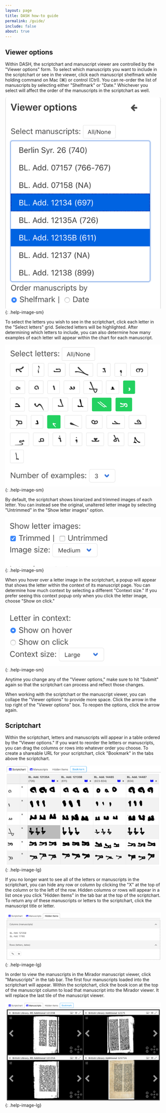 ```yaml
---
layout: page
title: DASH how-to guide
permalink: /guide/
include: false
about: true
---
```


## Viewer options 

Within DASH, the scriptchart and manuscript viewer are controlled by the "Viewer options" form. To select which manuscripts you want to include in the scriptchart or see in the viewer, click each manuscript shelfmark while holding command on Mac (⌘) or control (Ctrl). You can re-order the list of manuscripts by selecting either "Shelfmark" or "Date." Whichever you select will affect the order of the manuscripts in the scriptchart as well. 


![Manuscript select options](assets/img/help-images/manuscript-select.png){: .help-image-sm}

To select the letters you wish to see in the scriptchart, click each letter in the "Select letters" grid. Selected letters will be highlighted. After determining which letters to include, you can also determine how many examples of each letter will appear within the chart for each manuscript. 

![Letter select options](assets/img/help-images/letter-select.png){: .help-image-sm}

By default, the scriptchart shows binarized and trimmed images of each letter. You can instead see the original, unaltered letter image by selecting "Untrimmed" in the "Show letter images" option. 

![Letter trim options](assets/img/help-images/letter-trim.png){: .help-image-sm}

When you hover over a letter image in the scriptchart, a popup will appear that shows the letter within the context of its manuscript page. You can determine how much context by selecting a different "Context size." If you prefer seeing this context popup only when you click the letter image, choose "Show on click."

![Letter context options](assets/img/help-images/letter-context.png){: .help-image-sm}

Anytime you change any of the "Viewer options," make sure to hit "Submit" again so that the scriptchart can process and reflect those changes. 

When working with the scriptchart or the manuscript viewer, you can collape the "Viewer options" to provide more space. Click the arrow in the top right of the "Viewer options" box. To reopen the options, click the arrow again. 

## Scriptchart

Within the scriptchart, letters and manuscripts will appear in a table ordered by the "Viewer options." If you want to reorder the letters or manuscripts, you can drag the columns or rows into whatever order you choose. To create a shareable URL for your scriptchart, click "Bookmark" in the tabs above the scriptchart.  

![Scriptchart](assets/img/help-images/scriptchart.png){: .help-image-lg}

If you no longer want to see all of the letters or manuscripts in the scriptchart, you can hide any row or column by clicking the "X" at the top of the column or to the left of the row. Hidden columns or rows will appear in a list once you click "Hidden Items" in the tab bar at the top of the scriptchart. To return any of these manuscripts or letters to the scriptchart, click the manuscript title or letter. 

![Hidden items](assets/img/help-images/hidden-items.png){: .help-image-lg}

In order to view the manuscripts in the Mirador manuscript viewer, click "Manuscripts" in the tab bar. The first four manuscripts loaded into the scriptchart will appear. Within the scriptchart, click the book icon at the top of the manuscript column to load that manuscript into the Mirador viewer. It will replace the last tile of the manuscript viewer. 

![Mirador Viewer ](assets/img/help-images/mirador.png){: .help-image-lg}